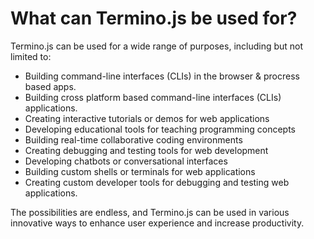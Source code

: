 # What can Termino.js be used for?
Termino.js can be used for a wide range of purposes, including but not limited to:

- Building command-line interfaces (CLIs) in the browser & procress based apps.
- Building cross platform based  command-line interfaces (CLIs) applications.
- Creating interactive tutorials or demos for web applications
- Developing educational tools for teaching programming concepts
- Building real-time collaborative coding environments
- Creating debugging and testing tools for web development
- Developing chatbots or conversational interfaces
- Building custom shells or terminals for web applications
- Creating custom developer tools for debugging and testing web applications.

The possibilities are endless, and Termino.js can be used in various innovative ways to enhance user experience and increase productivity.
